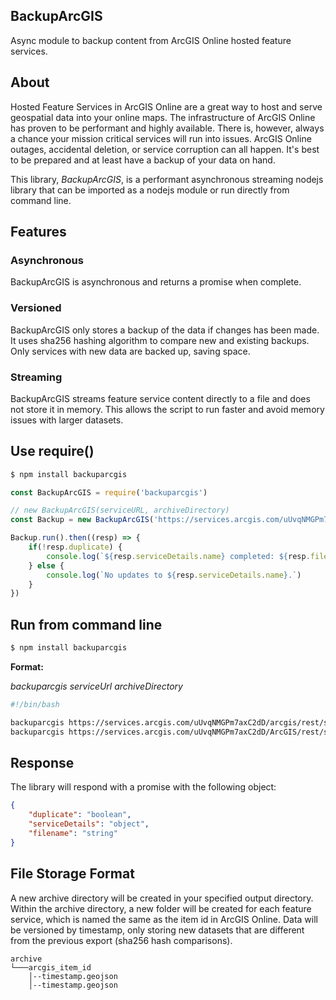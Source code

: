 ## BackupArcGIS

Async module to backup content from ArcGIS Online hosted feature services.

## About

Hosted Feature Services in ArcGIS Online are a great way to host and serve geospatial data into your online maps.  The infrastructure of ArcGIS Online has proven to be performant and highly available.  There is, however, always a chance your mission critical services will run into issues.  ArcGIS Online outages, accidental deletion, or service corruption can all happen.  It's best to be prepared and at least have a backup of your data on hand.

This library, *BackupArcGIS*, is a performant asynchronous streaming nodejs library that can be imported as a nodejs module or run directly from command line.

## Features

### Asynchronous 

BackupArcGIS is asynchronous and returns a promise when complete.

### Versioned

BackupArcGIS only stores a backup of the data if changes has been made.  It uses sha256 hashing algorithm to compare new and existing backups.  Only services with new data are backed up, saving space.

### Streaming

BackupArcGIS streams feature service content directly to a file and does not store it in memory.  This allows the script to run faster and avoid memory issues with larger datasets.

## Use require()

```bash
$ npm install backuparcgis
```

```javascript
const BackupArcGIS = require('backuparcgis')

// new BackupArcGIS(serviceURL, archiveDirectory)
const Backup = new BackupArcGIS('https://services.arcgis.com/uUvqNMGPm7axC2dD/arcgis/rest/services/state_parks/FeatureServer/0', outDir)

Backup.run().then((resp) => {
    if(!resp.duplicate) {
        console.log(`${resp.serviceDetails.name} completed: ${resp.filename}`)
    } else {
        console.log(`No updates to ${resp.serviceDetails.name}.`)
    }
})
```

## Run from command line

```bash
$ npm install backuparcgis
```

**Format:**

*backuparcgis serviceUrl archiveDirectory*

```bash
#!/bin/bash

backuparcgis https://services.arcgis.com/uUvqNMGPm7axC2dD/arcgis/rest/services/state_parks/FeatureServer/0 ./terminal
backuparcgis https://services.arcgis.com/uUvqNMGPm7axC2dD/ArcGIS/rest/services/Brookings_Sites/FeatureServer/0 ./terminal
```

## Response

The library will respond with a promise with the following object:

```json
{
    "duplicate": "boolean",
    "serviceDetails": "object",
    "filename": "string"
}
```

## File Storage Format

A new archive directory will be created in your specified output directory.  Within the archive directory, a new folder will be created for each feature service, which is named the same as the item id in ArcGIS Online.  Data will be versioned by timestamp, only storing new datasets that are different from the previous export (sha256 hash comparisons).

```
archive  
└───arcgis_item_id
    │--timestamp.geojson
    │--timestamp.geojson
```